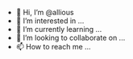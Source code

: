 - 👋 Hi, I’m @allious
- 👀 I’m interested in ...
- 🌱 I’m currently learning ...
- 💞️ I’m looking to collaborate on ...
- 📫 How to reach me ...

<!---
allious/allious is a ✨ special ✨ repository because its `README.md` (this file) appears on your GitHub profile.
You can click the Preview link to take a look at your changes.
--->
